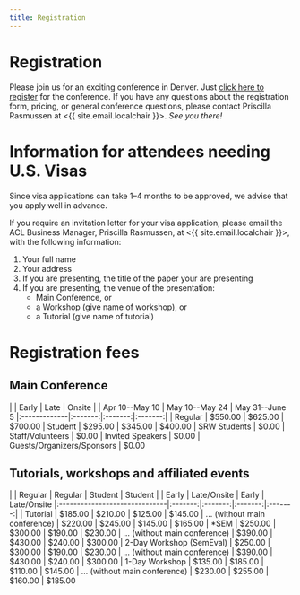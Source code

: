 ```yaml
---
title: Registration
---
```


# Registration

Please join us for an exciting conference in Denver. Just [click here to register][] for the conference. If you have any questions about the registration form, pricing, or general conference questions, please contact Priscilla Rasmussen at <{{ site.email.localchair }}>. *See you there!*

[click here to register]: https://aclweb.org/conference/naacl-2015-conference-registration/

# Information for attendees needing U.S. Visas

Since visa applications can take 1–4 months to be approved, we advise that you apply well in advance.

If you require an invitation letter for your visa application, please email the ACL Business Manager, Priscilla Rasmussen, at <{{ site.email.localchair }}>, with the following information:

1. Your full name
2. Your address
3. If you are presenting, the title of the paper your are presenting
4. If you are presenting, the venue of the presentation:
   + Main Conference, or
   + a Workshop (give name of workshop), or
   + a Tutorial (give name of tutorial)


# Registration fees

## Main Conference

|              |  Early  |  Late   | Onsite
|              | Apr 10--May 10 | May 10--May 24 | May 31--June 5
|:-------------|:-------:|:-------:|:-------:|
| Regular      | $550.00 | $625.00 | $700.00
| Student      | $295.00 | $345.00 | $400.00
| SRW Students | $0.00
| Staff/Volunteers | $0.00
| Invited Speakers | $0.00
| Guests/Organizers/Sponsors | $0.00

## Tutorials, workshops and affiliated events

|                           | Regular |   Regular   | Student |   Student
|                           |  Early  | Late/Onsite |  Early  | Late/Onsite
|:------------------------------|:-------:|:-------:|:-------:|:-------:|
| Tutorial                      | $185.00 | $210.00 | $125.00 | $145.00
| ... (without main conference) | $220.00 | $245.00 | $145.00 | $165.00
| \*SEM                         | $250.00 | $300.00 | $190.00 | $230.00
| ... (without main conference) | $390.00 | $430.00 | $240.00 | $300.00
| 2-Day Workshop (SemEval)      | $250.00 | $300.00 | $190.00 | $230.00
| ... (without main conference) | $390.00 | $430.00 | $240.00 | $300.00
| 1-Day Workshop                | $135.00 | $185.00 | $110.00 | $145.00
| ... (without main conference) | $230.00 | $255.00 | $160.00 | $185.00
